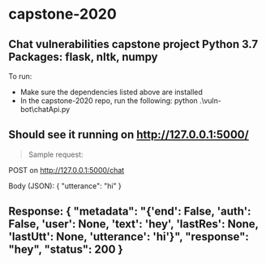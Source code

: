 # capstone-2020
Chat vulnerabilities capstone project
Python 3.7
Packages: flask, nltk, numpy
-----------
To run:
- Make sure the dependencies listed above are installed
- In the capstone-2020 repo, run the following: python .\vuln-bot\chatApi.py

Should see it running on http://127.0.0.1:5000/ 
---------

> Sample request:

POST on http://127.0.0.1:5000/chat

Body (JSON): {
	"utterance": "hi"
}

Response:
{
    "metadata": "{'end': False, 'auth': False, 'user': None, 'text': 'hey', 'lastRes': None, 'lastUtt': None, 'utterance': 'hi'}",
    "response": "hey",
    "status": 200
}
----